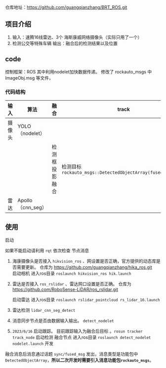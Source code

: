 仓库地址：https://github.com/guangqianzhang/BRT_ROS.git
## 项目介绍
1. 输入：速腾16线雷达、3个 海斯康威网络摄像头（实际只用了一个）
2. 检测公交等特殊车辆 输出：融合后的检测结果以及位置 

## code
控制框架：ROS
其中利用nodelet加快数据传递。
修改了 rockauto_msgs 中 ImageObj.msg 等文件， 
### 代码结构

|  输入   | 算法  | 融合 |track|输出|
|  ----  | ----  |---|---|----|
| 摄像头  | YOLO（nodelet） | |  | |
|| |检测框投影融合|检测目标 `rockauto_msgs::DetectedObjectArray(fused_objects)`|byteTrack|
| 雷达  | Apollo（cnn_seg） | ||

## 使用 

 启动

如果不能启动请利用  `rqt` 依次检查 节点消息
1. 海康摄像头是否接入 `hikvision_ros` 、网设置是否正确，官方提供的动态库是否需要更新。
    仓库为  https://github.com/guangqianzhang/hika_ros.git  
    启动相机  进入ros目录 `roslaunch hikvision_ros hik.launch`
2. 雷达是否接入  `ros_rslidar` 、雷达网口设置是否正确。
    仓库为 https://github.com/RoboSense-LiDAR/ros_rslidar.git

    启动雷达  进入ros目录 `roslaunch rslidar_pointcloud rs_lidar_16.launch`
3. 雷达检测  `lidar_cnn_seg_detect`
4. 消息同步节点是否由数据输入输出。 `detect_nodelet`
5. `2023/6/16` 启动跟踪。 目前跟踪输入为融合后目标 。`rosun tracker track_node`
     启动检测 融合节点 进入ros目录  `roslaunch detect_nodelet nodelet.launch`
 开发

融合消息后消息通过话题 `sync/fused_msg` 发出，消息类型是功能包中`DetectedObjectArray`，**所以二次开发时需要引入消息功能包`rockauto_msgs`**。